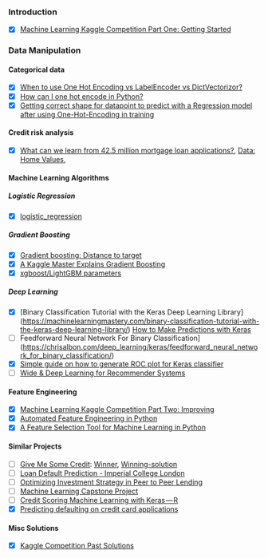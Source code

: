 ﻿### Introduction

- [X] [Machine Learning Kaggle Competition Part One: Getting Started](https://towardsdatascience.com/machine-learning-kaggle-competition-part-one-getting-staCleanrted-32fb9ff47426)

### Data Manipulation

#### Categorical data
 
- [X] [When to use One Hot Encoding vs LabelEncoder vs DictVectorizor?](https://datascience.stackexchange.com/questions/9443/when-to-use-one-hot-encoding-vs-labelencoder-vs-dictvectorizor)
- [X] [How can I one hot encode in Python?](https://stackoverflow.com/questions/37292872/how-can-i-one-hot-encode-in-python)
- [X] [Getting correct shape for datapoint to predict with a Regression model after using One-Hot-Encoding in training](https://stackoverflow.com/questions/45012271/getting-correct-shape-for-datapoint-to-predict-with-a-regression-model-after-usi)

#### Credit risk analysis

- [X] [What can we learn from 42.5 million mortgage loan applications?](https://towardsdatascience.com/what-can-we-learn-from-42-5-million-mortgage-loan-applications-990656750009), [Data: Home Values](https://www.zillow.com/research/data/), 

#### Machine Learning Algorithms

##### Logistic Regression
- [X] [logistic_regression](https://www.youtube.com/playlist?list=PLSwxFwZ8IxShqwXmyjCBjmw_jQWD3-hMY)

##### Gradient Boosting
- [X] [Gradient boosting: Distance to target](http://explained.ai/gradient-boosting/index.html)
- [X] [A Kaggle Master Explains Gradient Boosting](http://blog.kaggle.com/2017/01/23/a-kaggle-master-explains-gradient-boosting/)
- [X] [xgboost/LightGBM parameters](https://sites.google.com/view/lauraepp/parameters)

##### Deep Learning
- [X] [Binary Classification Tutorial with the Keras Deep Learning Library] (https://machinelearningmastery.com/binary-classification-tutorial-with-the-keras-deep-learning-library/) [How to Make Predictions with Keras](https://machinelearningmastery.com/how-to-make-classification-and-regression-predictions-for-deep-learning-models-in-keras/)
- [ ] Feedforward Neural Network For Binary Classification](https://chrisalbon.com/deep_learning/keras/feedforward_neural_network_for_binary_classification/)
- [X] [Simple guide on how to generate ROC plot for Keras classifier](https://www.dlology.com/blog/simple-guide-on-how-to-generate-roc-plot-for-keras-classifier/)
- [ ] [Wide & Deep Learning for Recommender Systems](https://arxiv.org/pdf/1606.07792.pdf?)

#### Feature Engineering

- [X] [Machine Learning Kaggle Competition Part Two: Improving](https://towardsdatascience.com/machine-learning-kaggle-competition-part-two-improving-e5b4d61ab4b8)
- [X] [Automated Feature Engineering in Python](https://towardsdatascience.com/automated-feature-engineering-in-python-99baf11cc219)
- [X] [A Feature Selection Tool for Machine Learning in Python](https://towardsdatascience.com/a-feature-selection-tool-for-machine-learning-in-python-b64dd23710f0)

#### Similar Projects
 
- [ ] [Give Me Some Credit](https://www.kaggle.com/c/GiveMeSomeCredit/leaderboard): [Winner](https://nycdatascience.com/blog/student-works/kaggle-predict-consumer-credit-default/), [Winning-solution](https://github.com/IdoZehori/Credit_Score)
- [ ] [Loan Default Prediction - Imperial College London](https://www.kaggle.com/c/loan-default-prediction)
- [ ] [Optimizing Investment Strategy in Peer to Peer Lending](http://cs229.stanford.edu/proj2017/final-reports/5228410.pdf)
- [ ] [Machine Learning Capstone Project](https://github.com/nishant1005/Credit-Risk-Modeling-using-Machine-Learning)
- [ ] [Credit Scoring Machine Learning with Keras — R](https://medium.com/@heruwiryanto/credit-scoring-machine-learning-with-keras-r-502fc6eb451d)
- [X] [Predicting defaulting on credit card applications](https://github.com/natbusa/deepcredit/blob/master/default-prediction.ipynb)

#### Misc Solutions

- [X] [Kaggle Competition Past Solutions](https://gonewithsuperwind.wordpress.com/)
